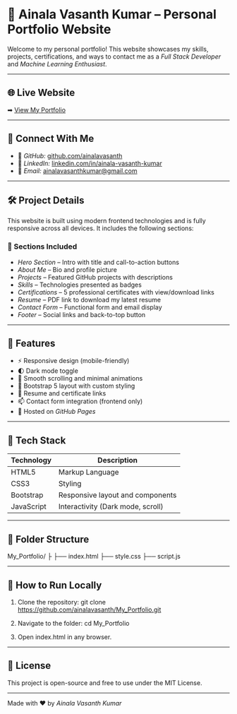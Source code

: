 # 💼 Ainala Vasanth Kumar – Personal Portfolio Website

Welcome to my personal portfolio! This website showcases my skills, projects, certifications, and ways to contact me as a *Full Stack Developer* and *Machine Learning Enthusiast*.

---

## 🌐 Live Website

➡ [View My Portfolio]((https://ainalavasanth-portfolio.vercel.app/))

---

## 🔗 Connect With Me

- 🔗 *GitHub:* [github.com/ainalavasanth](https://github.com/ainalavasanth)
- 🔗 *LinkedIn:* [linkedin.com/in/ainala-vasanth-kumar](https://www.linkedin.com/in/ainala-vasanth-kumar)
- 📧 *Email:* ainalavasanthkumar@gmail.com

---

## 🛠 Project Details

This website is built using modern frontend technologies and is fully responsive across all devices. It includes the following sections:

### 📄 Sections Included

- *Hero Section* – Intro with title and call-to-action buttons
- *About Me* – Bio and profile picture
- *Projects* – Featured GitHub projects with descriptions
- *Skills* – Technologies presented as badges
- *Certifications* – 5 professional certificates with view/download links
- *Resume* – PDF link to download my latest resume
- *Contact Form* – Functional form and email display
- *Footer* – Social links and back-to-top button

---

## 🚀 Features

- ⚡ Responsive design (mobile-friendly)
- 🌓 Dark mode toggle
- 🎯 Smooth scrolling and minimal animations
- 🧩 Bootstrap 5 layout with custom styling
- 📄 Resume and certificate links
- 📫 Contact form integration (frontend only)
- 🔗 Hosted on *GitHub Pages*

---

## 🧰 Tech Stack

| Technology | Description                      |
|------------|----------------------------------|
| HTML5      | Markup Language                  |
| CSS3       | Styling                          |
| Bootstrap  | Responsive layout and components |
| JavaScript | Interactivity (Dark mode, scroll)|

---

## 📁 Folder Structure

My_Portfolio/
├
├── index.html
├── style.css
├── script.js

---

## 📌 How to Run Locally

1. Clone the repository:
git clone https://github.com/ainalavasanth/My_Portfolio.git

2. Navigate to the folder:
cd My_Portfolio

3. Open index.html in any browser.

---

## 📢 License

This project is open-source and free to use under the MIT License.

---

Made with ❤ by *Ainala Vasanth Kumar*
